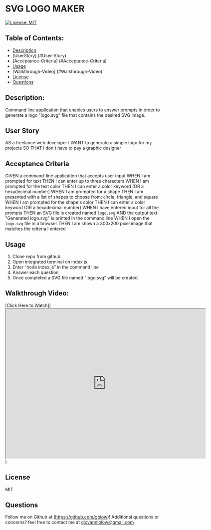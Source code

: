 # SVG LOGO MAKER

[![License: MIT](https://img.shields.io/badge/License-MIT-yellow.svg)](https://opensource.org/licenses/MIT)
  

## Table of Contents:
- [Description](#Description)
- [UserStory] (#User-Story)
- [Acceptance-Criteria] (#Acceptance-Criteria)
- [Usage](#Usage)
- [Walkthrough-Video] (#Walkthrough-Video)
- [License](#License)
- [Questions](#Questions)


## Description:
Command line application that enables users to answer prompts in order to generate a logo "logo.svg" file that contains the desired SVG image.

## User Story
AS a freelance web developer
I WANT to generate a simple logo for my projects
SO THAT I don't have to pay a graphic designer


##  Acceptance Criteria
GIVEN a command-line application that accepts user input
WHEN I am prompted for text
THEN I can enter up to three characters
WHEN I am prompted for the text color
THEN I can enter a color keyword (OR a hexadecimal number)
WHEN I am prompted for a shape
THEN I am presented with a list of shapes to choose from: circle, triangle, and square
WHEN I am prompted for the shape's color
THEN I can enter a color keyword (OR a hexadecimal number)
WHEN I have entered input for all the prompts
THEN an SVG file is created named `logo.svg`
AND the output text "Generated logo.svg" is printed in the command line
WHEN I open the `logo.svg` file in a browser
THEN I am shown a 300x200 pixel image that matches the criteria I entered


## Usage
1. Clone repo from github
2. Open integrated terminal on index.js
3. Enter “node index.js” in the command line
4. Answer each question 
5. Once completed a SVG file named "logo.svg" will be created.

## Walkthrough Video:
[Click Here to Watch](<iframe src="https://drive.google.com/file/d/1hCJl4Gl6EJACs0Dj-bgbdKYknGywa--J/preview" width="640" height="480"></iframe>)


## License 
MIT
  
## Questions

Follow me on Github at (https://github.com/gblow)! Additional questions or concerns? feel free to contact me at giovanniblow@gmail.com

